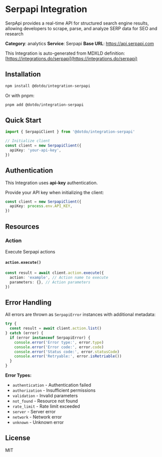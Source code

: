 # Serpapi Integration

SerpApi provides a real-time API for structured search engine results, allowing developers to scrape, parse, and analyze SERP data for SEO and research

**Category**: analytics
**Service**: Serpapi
**Base URL**: https://api.serpapi.com

This Integration is auto-generated from MDXLD definition: [https://integrations.do/serpapi](https://integrations.do/serpapi)

## Installation

```bash
npm install @dotdo/integration-serpapi
```

Or with pnpm:

```bash
pnpm add @dotdo/integration-serpapi
```

## Quick Start

```typescript
import { SerpapiClient } from '@dotdo/integration-serpapi'

// Initialize client
const client = new SerpapiClient({
  apiKey: 'your-api-key',
})
```

## Authentication

This Integration uses **api-key** authentication.

Provide your API key when initializing the client:

```typescript
const client = new SerpapiClient({
  apiKey: process.env.API_KEY,
})
```

## Resources

### Action

Execute Serpapi actions

#### `action.execute()`

```typescript
const result = await client.action.execute({
  action: 'example', // Action name to execute
  parameters: {}, // Action parameters
})
```

## Error Handling

All errors are thrown as `SerpapiError` instances with additional metadata:

```typescript
try {
  const result = await client.action.list()
} catch (error) {
  if (error instanceof SerpapiError) {
    console.error('Error type:', error.type)
    console.error('Error code:', error.code)
    console.error('Status code:', error.statusCode)
    console.error('Retryable:', error.isRetriable())
  }
}
```

**Error Types:**

- `authentication` - Authentication failed
- `authorization` - Insufficient permissions
- `validation` - Invalid parameters
- `not_found` - Resource not found
- `rate_limit` - Rate limit exceeded
- `server` - Server error
- `network` - Network error
- `unknown` - Unknown error

## License

MIT
